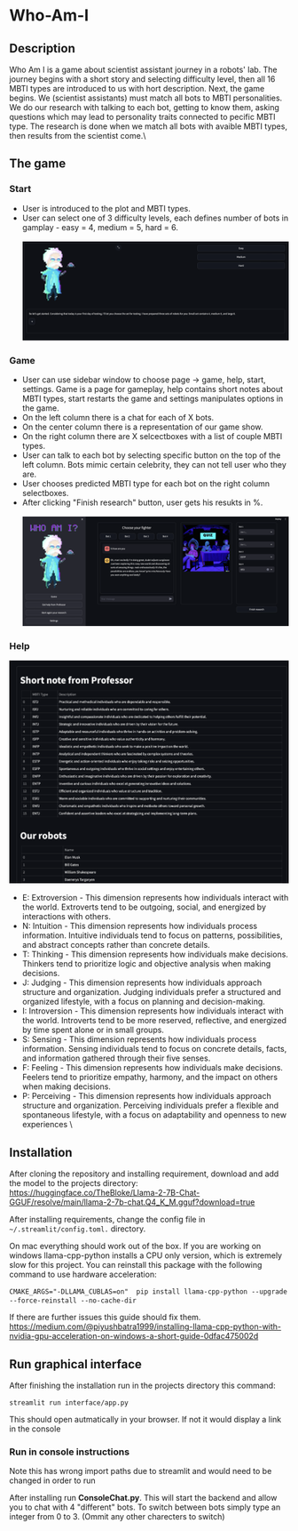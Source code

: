 # Who-Am-I
## Description
Who Am I is a game about scientist assistant journey in a robots' lab. The journey begins with a short story and selecting difficulty level, then all 16 MBTI types are introduced to us with hort description. Next, the game begins. We (scientist assistants) must match all bots to MBTI personalities. We do our research with talking to each bot, getting to know them, asking questions which may lead to personality traits connected to pecific MBTI type. The research is done when we match all bots with avaible MBTI types, then results from the scientist come.\

## The game
### Start
* User is introduced to the plot and MBTI types.
* User can select one of 3 difficulty levels, each defines number of bots in gamplay - easy = 4, medium = 5, hard = 6.\
  \
![start](https://github.com/StainedMentor/Who-Am-I/blob/main/assets/select.png)
  
### Game
* User can use sidebar window to choose page -> game, help, start, settings. Game is a page for gameplay, help contains short notes about MBTI types, start restarts the game and settings manipulates options in the game.
* On the left column there is a chat for each of X bots.
* On the center column there is a representation of our game show.
* On the right column there are X selcectboxes with a list of couple MBTI types.
* User can talk to each bot by selecting specific button on the top of the left column. Bots mimic certain celebrity, they can not tell user who they are.
* User chooses predicted MBTI type for each bot on the right column selectboxes.
* After clicking "Finish research" button, user gets his resukts in %.\
  \
![game](https://github.com/StainedMentor/Who-Am-I/blob/main/assets/game.png)
  
### Help
![help](https://github.com/StainedMentor/Who-Am-I/blob/main/assets/help.png)
 
* E: Extroversion - This dimension represents how individuals interact with the world. Extroverts tend to be outgoing, social, and energized by interactions with others.
* N: Intuition - This dimension represents how individuals process information. Intuitive individuals tend to focus on patterns, possibilities, and abstract concepts rather than concrete details.
* T: Thinking - This dimension represents how individuals make decisions. Thinkers tend to prioritize logic and objective analysis when making decisions.
* J: Judging - This dimension represents how individuals approach structure and organization. Judging individuals prefer a structured and organized lifestyle, with a focus on planning and decision-making.
* I: Introversion - This dimension represents how individuals interact with the world. Introverts tend to be more reserved, reflective, and energized by time spent alone or in small groups.
* S: Sensing - This dimension represents how individuals process information. Sensing individuals tend to focus on concrete details, facts, and information gathered through their five senses.
* F: Feeling - This dimension represents how individuals make decisions. Feelers tend to prioritize empathy, harmony, and the impact on others when making decisions.
* P: Perceiving - This dimension represents how individuals approach structure and organization. Perceiving individuals prefer a flexible and spontaneous lifestyle, with a focus on adaptability and openness to new experiences \

## Installation
After cloning the repository and installing requirement, download and add the model to the projects directory: https://huggingface.co/TheBloke/Llama-2-7B-Chat-GGUF/resolve/main/llama-2-7b-chat.Q4_K_M.gguf?download=true

After installing requirements, change the config file in  `~/.streamlit/config.toml.` directory.

On mac everything should work out of the box. If you are working on windows llama-cpp-python installs a CPU only version, which is extremely slow for this project. You can reinstall this package with the following command to use hardware acceleration:
```
CMAKE_ARGS="-DLLAMA_CUBLAS=on"  pip install llama-cpp-python --upgrade --force-reinstall --no-cache-dir
```
If there are further issues this guide should fix them. https://medium.com/@piyushbatra1999/installing-llama-cpp-python-with-nvidia-gpu-acceleration-on-windows-a-short-guide-0dfac475002d

## Run graphical interface
After finishing the installation run in the projects directory this command:
```
streamlit run interface/app.py
```
This should open autmatically in your browser. If not it would display a link in the console
### Run in console instructions 
Note this has wrong import paths due to streamlit and would need to be changed in order to run

After installing run **ConsoleChat.py**.
This will start the backend and allow you to chat with 4 "different" bots.
To switch between bots simply type an integer from 0 to 3. (Ommit any other charecters to switch)

